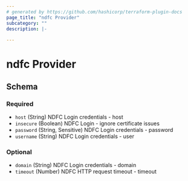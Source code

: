 ```yaml
---
# generated by https://github.com/hashicorp/terraform-plugin-docs
page_title: "ndfc Provider"
subcategory: ""
description: |-
  
---
```


# ndfc Provider





<!-- schema generated by tfplugindocs -->
## Schema

### Required

- `host` (String) NDFC Login credentials - host
- `insecure` (Boolean) NDFC Login  - ignore certificate issues
- `password` (String, Sensitive) NDFC Login credentials - password
- `username` (String) NDFC Login credentials - user

### Optional

- `domain` (String) NDFC Login credentials - domain
- `timeout` (Number) NDFC HTTP request timeout - timeout
